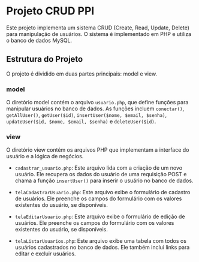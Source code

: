 # Projeto CRUD PPI

Este projeto implementa um sistema CRUD (Create, Read, Update, Delete) para manipulação de usuários. O sistema é implementado em PHP e utiliza o banco de dados MySQL.

## Estrutura do Projeto

O projeto é dividido em duas partes principais: model e view.

### model

O diretório model contém o arquivo `usuario.php`, que define funções para manipular usuários no banco de dados. As funções incluem `conectar()`, `getAllUser()`, `getUser($id)`, `insertUser($nome, $email, $senha)`, `updateUser($id, $nome, $email, $senha)` e `deleteUser($id)`.

### view

O diretório view contém os arquivos PHP que implementam a interface do usuário e a lógica de negócios.

- `cadastrar_usuario.php`: Este arquivo lida com a criação de um novo usuário. Ele recupera os dados do usuário de uma requisição POST e chama a função `insertUser()` para inserir o usuário no banco de dados.

- `telaCadastrarUsuario.php`: Este arquivo exibe o formulário de cadastro de usuários. Ele preenche os campos do formulário com os valores existentes do usuário, se disponíveis.

- `telaEditarUsuario.php`: Este arquivo exibe o formulário de edição de usuários. Ele preenche os campos do formulário com os valores existentes do usuário, se disponíveis.

- `telaListarUsuarios.php`: Este arquivo exibe uma tabela com todos os usuários cadastrados no banco de dados. Ele também inclui links para editar e excluir usuários.
